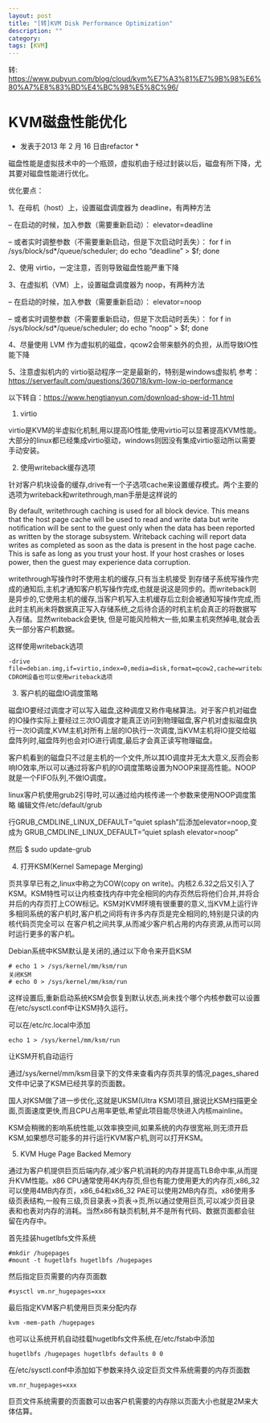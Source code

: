 ```yaml
---
layout: post
title: "[转]KVM Disk Performance Optimization"
description: ""
category: 
tags: [KVM]
---
```



转: <https://www.pubyun.com/blog/cloud/kvm%E7%A3%81%E7%9B%98%E6%80%A7%E8%83%BD%E4%BC%98%E5%8C%96/>

# KVM磁盘性能优化
* 发表于2013 年 2 月 16 日由refactor *

磁盘性能是虚拟技术中的一个瓶颈，虚拟机由于经过封装以后，磁盘有所下降，尤其要对磁盘性能进行优化。

优化要点：

1、在母机（host）上，设置磁盘调度器为 deadline，有两种方法

– 在启动的时候，加入参数（需要重新启动）：
elevator=deadline

– 或者实时调整参数（不需要重新启动，但是下次启动时丢失）：
for f in /sys/block/sd*/queue/scheduler; do echo “deadline” > $f; done

2、使用 virtio，一定注意，否则导致磁盘性能严重下降

3、在虚拟机（VM）上，设置磁盘调度器为 noop，有两种方法

– 在启动的时候，加入参数（需要重新启动）：
elevator=noop

– 或者实时调整参数（不需要重新启动，但是下次启动时丢失）：
for f in /sys/block/sd*/queue/scheduler; do echo “noop” > $f; done

4、尽量使用 LVM 作为虚拟机的磁盘，qcow2会带来额外的负担，从而导致IO性能下降

5、注意虚拟机内的 virtio驱动程序一定是最新的，特别是windows虚拟机
参考：
https://serverfault.com/questions/360718/kvm-low-io-performance


以下转自：<https://www.hengtianyun.com/download-show-id-11.html>

1.	virtio 

virtio是KVM的半虚拟化机制,用以提高IO性能,使用virtio可以显著提高KVM性能。大部分的linux都已经集成virtio驱动，windows则因没有集成virtio驱动所以需要手动安装。 

2.	使用writeback缓存选项 

针对客户机块设备的缓存,drive有一个子选项cache来设置缓存模式。两个主要的选项为writeback和writethrough,man手册是这样说的 

By default, writethrough caching is used for all block device. This means that the host page cache will be used to read and write data but write notification will be sent to the guest only when the data has been reported as written by the storage subsystem. Writeback caching will report data writes as completed as soon as the data is present in the host page cache. This is safe as long as you trust your host. If your host crashes or loses power, then the guest may experience data corruption. 

writethrough写操作时不使用主机的缓存,只有当主机接受 到存储子系统写操作完成的通知后,主机才通知客户机写操作完成,也就是说这是同步的。而writeback则是异步的,它使用主机的缓存,当客户机写入主机缓存后立刻会被通知写操作完成,而此时主机尚未将数据真正写入存储系统,之后待合适的时机主机会真正的将数据写入存储。显然writeback会更快, 但是可能风险稍大一些,如果主机突然掉电,就会丢失一部分客户机数据。 

这样使用writeback选项 

    -drive file=debian.img,if=virtio,index=0,media=disk,format=qcow2,cache=writeback CDROM设备也可以使用writeback选项 

3. 客户机的磁盘IO调度策略 

磁盘IO要经过调度才可以写入磁盘,这种调度又称作电梯算法。对于客户机对磁盘的IO操作实际上要经过三次IO调度才能真正访问到物理磁盘,客户机对虚拟磁盘执行一次IO调度,KVM主机对所有上层的IO执行一次调度,当KVM主机将IO提交给磁盘阵列时,磁盘阵列也会对IO进行调度,最后才会真正读写物理磁盘。 

客户机看到的磁盘只不过是主机的一个文件,所以其IO调度并无太大意义,反而会影响IO效率,所以可以通过将客户机的IO调度策略设置为NOOP来提高性能。NOOP就是一个FIFO队列,不做IO调度。 

linux客户机使用grub2引导时,可以通过给内核传递一个参数来使用NOOP调度策略 编辑文件/etc/default/grub 

行GRUB_CMDLINE_LINUX_DEFAULT=”quiet splash”后添加elevator=noop,变成为 GRUB_CMDLINE_LINUX_DEFAULT=”quiet splash elevator=noop”

然后 $ sudo update-grub 

4.	打开KSM(Kernel Samepage Merging) 

页共享早已有之,linux中称之为COW(copy on write)。内核2.6.32之后又引入了KSM。KSM特性可以让内核查找内存中完全相同的内存页然后将他们合并,并将合并后的内存页打上COW标记。KSM对KVM环境有很重要的意义,当KVM上运行许多相同系统的客户机时,客户机之间将有许多内存页是完全相同的,特别是只读的内核代码页完全可以 在客户机之间共享,从而减少客户机占用的内存资源,从而可以同时运行更多的客户机。 

Debian系统中KSM默认是关闭的,通过以下命令来开启KSM 

    # echo 1 > /sys/kernel/mm/ksm/run 
    关闭KSM 
    # echo 0 > /sys/kernel/mm/ksm/run 

这样设置后,重新启动系统KSM会恢复到默认状态,尚未找个哪个内核参数可以设置在/etc/sysctl.conf中让KSM持久运行。 

可以在/etc/rc.local中添加 

    echo 1 > /sys/kernel/mm/ksm/run 

让KSM开机自动运行 

通过/sys/kernel/mm/ksm目录下的文件来查看内存页共享的情况,pages_shared文件中记录了KSM已经共享的页面数。 

国人对KSM做了进一步优化,这就是UKSM(Ultra KSM)项目,据说比KSM扫描更全面,页面速度更快,而且CPU占用率更低,希望此项目能尽快进入内核mainline。 

KSM会稍微的影响系统性能,以效率换空间,如果系统的内存很宽裕,则无须开启KSM,如果想尽可能多的并行运行KVM客户机,则可以打开KSM。 

5.	KVM Huge Page Backed Memory 

通过为客户机提供巨页后端内存,减少客户机消耗的内存并提高TLB命中率,从而提升KVM性能。x86 CPU通常使用4K内存页,但也有能力使用更大的内存页,x86_32可以使用4MB内存页，x86_64和x86_32 PAE可以使用2MB内存页。x86使用多级页表结构,一般有三级,页目录表->页表->页,所以通过使用巨页,可以减少页目录表和也表对内存的消耗。当然x86有缺页机制,并不是所有代码、数据页面都会驻留在内存中。 

首先挂装hugetlbfs文件系统 

    #mkdir /hugepages
    #mount -t hugetlbfs hugetlbfs /hugepages 

然后指定巨页需要的内存页面数

    #sysctl vm.nr_hugepages=xxx 

最后指定KVM客户机使用巨页来分配内存 

    kvm -mem-path /hugepages 

也可以让系统开机自动挂载hugetlbfs文件系统,在/etc/fstab中添加 

    hugetlbfs /hugepages hugetlbfs defaults 0 0 

在/etc/sysctl.conf中添加如下参数来持久设定巨页文件系统需要的内存页面数 

    vm.nr_hugepages=xxx 

巨页文件系统需要的页面数可以由客户机需要的内存除以页面大小也就是2M来大体估算。